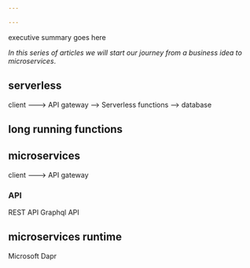 ```yaml
---

---
```

executive summary goes here

<!--truncate-->

_In this series of articles we will start our journey from a business idea to  microservices_.

## serverless 

client ---> API gateway --> Serverless functions --> database 

## long running functions 

## microservices 

client ---> API gateway 

### API 
REST API
Graphql API

## microservices runtime 

Microsoft Dapr 